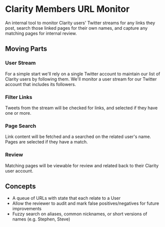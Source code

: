 # Clarity Members URL Monitor

An internal tool to monitor Clarity users' Twitter streams for any links they post, search those linked pages for their own names, and capture any matching pages for internal review.

## Moving Parts

### User Stream

For a simple start we'll rely on a single Twitter account to maintain our list of Clarity users by following them. We'll monitor a user stream for our Twitter account that includes its followers.

### Filter Links

Tweets from the stream will be checked for links, and selected if they have one or more.

### Page Search

Link content will be fetched and a searched on the related user's name. Pages are selected if they have a match.

### Review

Matching pages will be viewable for review and related back to their Clarity user account.

## Concepts

* A queue of URLs with state that each relate to a User
* Allow the reviewer to audit and mark false positives/negatives for future improvements
* Fuzzy search on aliases, common nicknames, or short versions of names (e.g. Stephen, Steve)